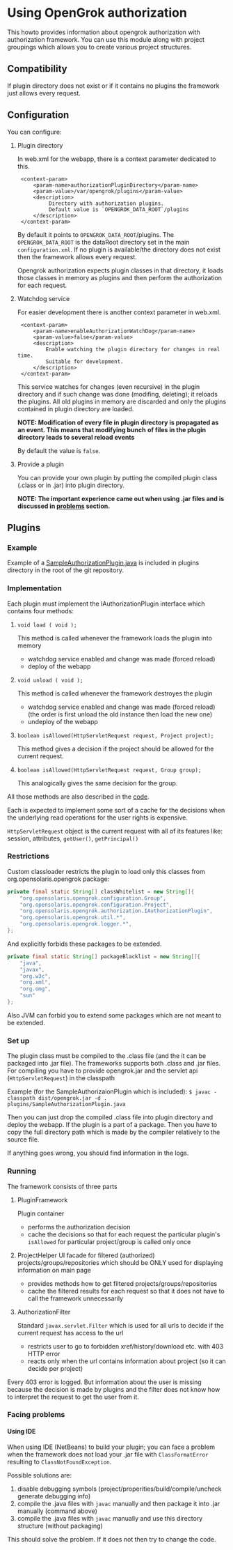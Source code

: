 # Using OpenGrok authorization

This howto provides information about opengrok authorization with authorization framework.
You can use this module along with project groupings which allows
you to create various project structures.

## Compatibility

If plugin directory does not exist or if it contains no plugins the framework just allows
every request.

## Configuration

You can configure:

1. Plugin directory

   In web.xml for the webapp, there is a context parameter dedicated to this.

        <context-param>
            <param-name>authorizationPluginDirectory</param-name>
            <param-value>/var/opengrok/plugins</param-value>
            <description>
                 Directory with authorization plugins.
                 Default value is `OPENGROK_DATA_ROOT`/plugins
            </description>
        </context-param>
  
   By default it points to `OPENGROK_DATA_ROOT`/plugins. The `OPENGROK_DATA_ROOT` is the dataRoot directory set in the main `configuration.xml`. If no plugin is available/the directory does not exist then the framework allows every request.

   Opengrok authorization expects plugin classes in that directory, it loads those classes in
   memory as plugins and then perform the authorization for each request.

2. Watchdog service

   For easier development there is another context parameter in web.xml.

        <context-param>
            <param-name>enableAuthorizationWatchDog</param-name>
            <param-value>false</param-value>
            <description>
                Enable watching the plugin directory for changes in real time.
                Suitable for development.
            </description>
        </context-param>

   This service watches for changes (even recursive) in the plugin directory
   and if such change was done (modifing, deleting); it reloads the plugins.
   All old plugins in memory are discarded and only the plugins contained in
   plugin directory are loaded.

   **NOTE: Modification of every file in plugin directory is propagated as an event. This means that modifying bunch**
   **of files in the plugin directory leads to several reload events**
   
   By default the value is `false`.

3. Provide a plugin

   You can provide your own plugin by putting the compiled plugin class (.class or in .jar) into plugin directory.

   **NOTE: The important experience came out when using .jar files and is discussed in [problems](#problems) section.**


## Plugins

### Example

Example of a [SampleAuthorizationPlugin.java](https://github.com/OpenGrok/OpenGrok/tree/master/plugins) is included in plugins directory in the root of the git repository.


### Implementation

Each plugin must implement the IAuthorizationPlugin interface which contains four methods:

1. `void load ( void );`

   This method is called whenever the framework loads the plugin into memory
   - watchdog service enabled and change was made (forced reload)
   - deploy of the webapp

2. `void unload ( void );`

    This method is called whenever the framework destroyes the plugin
    - watchdog service enabled and change was made (forced reload)
      (the order is first unload the old instance then load the new one)
    - undeploy of the webapp

3. `boolean isAllowed(HttpServletRequest request, Project project);`

   This method gives a decision if the project should be allowed
   for the current request.

4. `boolean isAllowed(HttpServletRequest request, Group group);`

   This analogically gives the same decision for the group.

All those methods are also described in the [code](https://github.com/OpenGrok/OpenGrok/blob/master/src/org/opensolaris/opengrok/authorization/IAuthorizationPlugin.java).

Each is expected to implement some sort of a cache for the decisions when the underlying read operations for the user rights is expensive.

`HttpServletRequest` object is the current request with all of its features
like: session, attributes, `getUser()`, `getPrincipal()`

### Restrictions

Custom classloader restricts the plugin to load only this classes from org.opensolaris.opengrok package:

```java
private final static String[] classWhitelist = new String[]{
    "org.opensolaris.opengrok.configuration.Group",
    "org.opensolaris.opengrok.configuration.Project",
    "org.opensolaris.opengrok.authorization.IAuthorizationPlugin",
    "org.opensolaris.opengrok.util.*",
    "org.opensolaris.opengrok.logger.*",
};
```

And explicitly forbids these packages to be extended.

```java
private final static String[] packageBlacklist = new String[]{
    "java",
    "javax",
    "org.w3c",
    "org.xml",
    "org.omg",
    "sun"
};
```

Also JVM can forbid you to extend some packages which are not meant to be extended.

### Set up

The plugin class must be compiled to the .class file (and the it can be packaged into .jar file). The frameworks supports both .class and .jar files. For compiling you have to provide opengrok.jar and the servlet api (`HttpServletRequest`) in the classpath

Example (for the SampleAuthorizaionPlugin which is included):
`$ javac -classpath dist/opengrok.jar -d . plugins/SampleAuthorizationPlugin.java`

Then you can just drop the compiled .class file into plugin directory and deploy the webapp.
If the plugin is a part of a package. Then you have to copy the full directory path which is made
by the compiler relatively to the source file.

If anything goes wrong, you should find information in the logs.

### Running

The framework consists of three parts

1. PluginFramework

   Plugin container
   - performs the authorization decision
   - cache the decisions so that for each request the particular
     plugin's `isAllowed` for particular project/group is called only once

2. ProjectHelper
   UI facade for filtered (authorized) projects/groups/repositories
   which should be ONLY used for displaying information on main page
   - provides methods how to get filtered projects/groups/repositories
   - cache the filtered results for each request so that it does not have
     to call the framework unnecessarily

3. AuthorizationFilter

   Standard `javax.servlet.Filter` which is used for all urls to decide if
   the current request has access to the url
   - restricts user to go to forbidden xref/history/download etc. with 403 HTTP error
   - reacts only when the url contains information about project (so it can decide per project)

Every 403 error is logged. But information about the user is missing
because the decision is made by plugins and the filter does not know
how to interpret the request to get the user from it.

### Facing problems<a name="problems"></a>

#### Using IDE
When using IDE (NetBeans) to build your plugin; you can face a problem when the framework does not load your .jar file with `ClassFormatError` resulting to `ClassNotFoundException`.

Possible solutions are:
  1. disable debugging symbols (project/properities/build/compile/uncheck generate debugging info)
  2. compile the .java files with `javac` manually and then package it into .jar manually (command above)
  3. compile the .java files with `javac` manually and use this directory structure (without packaging)

This should solve the problem. If it does not then try to change the code.
